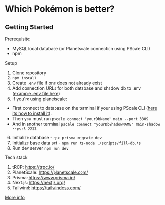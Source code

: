 # Which Pokémon is better?

## Getting Started

Prerequisite:

- MySQL local database (or Planetscale connection using PScale CLI)
- npm

Setup

1. Clone repository
1. `npm install`
1. Create `.env` file if one does not already exist
1. Add connection URLs for both database and shadow db to .env ([example .env file here](https://gist.github.com/TheoBr/e450c52a52a9f9c9b49ef07212689685))
1. If you're using planetscale:
- First connect to database on the terminal if your using PScale CLI ([here its how to install it](https://github.com/planetscale/cli)).
- Then you must run `pscale connect "yourDbName" main --port 3309`
- And in another terminal `pscale connect "yourDbShadowNAME" main-shadow --port 3312`
6. Initialize database - `npx prisma migrate dev`
7. Initialize base data set - `npm run ts-node ./scripts/fill-db.ts`
8. Run dev server `npm run dev`

Tech stack:

1. tRCP: https://trpc.io/
1. PlanetScale: https://planetscale.com/
1. Prisma: https://www.prisma.io/
1. Next.js: https://nextjs.org/
1. Tailwind: https://tailwindcss.com/

[More info](https://www.twitch.tv/theo)
